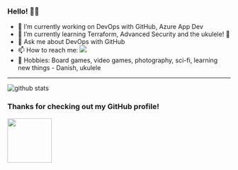 ### Hello! 🐱‍👤

- 🔭 I’m currently working on DevOps with GitHub, Azure App Dev
- 🌱 I’m currently learning Terraform, Advanced Security and the ukulele! 🎸
- 💬 Ask me about DevOps with GitHub
- 📫 How to reach me: [![](https://img.shields.io/badge/LinkedIn-charlene--mckeown-blue)](https://www.linkedin.com/in/charlenemckeown/)
- 🎲 Hobbies: Board games, video games, photography, sci-fi, learning new things - Danish, ukulele

---------------------------------------------------------------------------------------------------------------------------------------------------------------------------------

![github stats](https://github-readme-stats.vercel.app/api?username=charlenemckeown&show_icons=true)

### Thanks for checking out my GitHub profile! 

<img align="center" width="100" height="100" src="https://octodex.github.com/images/daftpunktocat-guy.gif">


